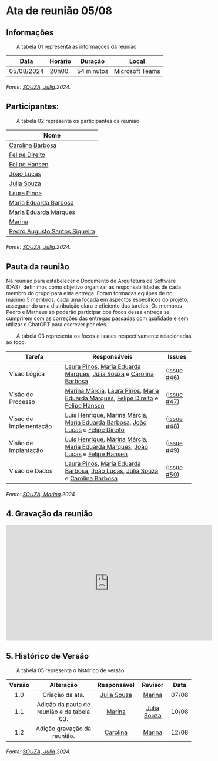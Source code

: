# Ata de reunião 05/08

## Informações

<p align="justify">
&emsp;&emsp;A tabela 01 representa as informações da reunião
</p>

| **Data**    | **Horário** | **Duração** | **Local**         |
|-------------|-------------|-------------|-------------------|
| 05/08/2024  | 20h00        | 54 minutos  | Microsoft Teams   |


<h6 align="Justify">Fonte: <a href="https://github.com/JuliaSSouza">SOUZA, Julia</a>.2024.</h6>


## Participantes:

<p align="justify">
&emsp;&emsp;A tabela 02 representa os participantes da reunião
</p>

| Nome                    |
|-------------------------|
| [Carolina Barbosa](https://github.com/CarolinaBarb)      |
| [Felipe Direito](https://github.com/FelipeDireito)| 
| [Felipe Hansen](https://github.com/fhansen98)            |
| [João Lucas](https://github.com/Jlmsousa)                |
| [Julia Souza](https://github.com/JuliaSSouza)  |
| [Laura Pinos](https://github.com/laurapinos)             |
| [Maria Eduarda Barbosa](https://github.com/Madu01)       |
| [Maria Eduarda Marques](https://github.com/EduardaSMarques)|
| [Marina](https://github.com/The-Boss-Nina)               |
| [Pedro Augusto Santos Siqueira](https://github.com/PedroSiq) |

<h6 align="Justify">Fonte: <a href="https://github.com/JuliaSSouza">SOUZA, Julia</a>.2024.</h6>


## Pauta da reunião

Na reunião para estabelecer o Documento de Arquitetura de Software (DAS), definimos como objetivo organizar as responsabilidades de cada membro do grupo para esta entrega. Foram formadas equipes de no máximo 5 membros, cada uma focada em aspectos específicos do projeto, assegurando uma distribuição clara e eficiente das tarefas. Os membros Pedro e Matheus só poderão participar dos focos dessa entrega se cumprirem com as correções das entregas passadas com qualidade e sem utilizar o ChatGPT para escrever por eles.


<p align="justify">
&emsp;&emsp;A tabela 03 representa os focos e issues respectivamente relacionadas ao foco. 
</p>

| Tarefa        | Responsáveis      |  Issues |    
|---------------|-------------------|---------|
|Visão Lógica | [Laura Pinos](https://github.com/laurapinos), [Maria Eduarda Marques](https://github.com/EduardaSMarques), [Júlia Souza](https://github.com/JuliaSSouza) e [Carolina Barbosa](https://github.com/CarolinaBarb)  | ([issue #46](https://github.com/UnBArqDsw2024-1/2024.1_G6_My_LanguageLearning/issues/46)) |
|Visão de Processo| [Marina Márcia](https://github.com/The-Boss-Nina), [Laura Pinos](https://github.com/laurapinos), [Maria Eduarda Marques](https://github.com/EduardaSMarques), [Felipe Direito](https://github.com/FelipeDireito) e [Felipe Hansen](https://github.com/FHansen98) | ([issue #47](https://github.com/UnBArqDsw2024-1/2024.1_G6_My_LanguageLearning/issues/47)) |
|Visao de Implementação | [Luis Henrique](https://github.com/luishenrrique), [Marina Márcia](https://github.com/The-Boss-Nina), [Maria Eduarda Barbosa](https://github.com/Madu01), [João Lucas](https://github.com/Jlmsousa) e [Felipe Direito](https://github.com/FelipeDireito)  | ([issue #48](https://github.com/UnBArqDsw2024-1/2024.1_G6_My_LanguageLearning/issues/48)) |
|Visão de Implantação | [Luis Henrique](https://github.com/luishenrrique), [Marina Márcia](https://github.com/The-Boss-Nina), [Maria Eduarda Marques](https://github.com/EduardaSMarques), [João Lucas](https://github.com/Jlmsousa) e [Felipe Hansen](https://github.com/FHansen98) | ([issue #49](https://github.com/UnBArqDsw2024-1/2024.1_G6_My_LanguageLearning/issues/49)) |
|Visão de Dados| [Laura Pinos](https://github.com/laurapinos), [Maria Eduarda Barbosa](https://github.com/Madu01), [João Lucas](https://github.com/Jlmsousa), [Júlia Souza](https://github.com/JuliaSSouza) e [Carolina Barbosa](https://github.com/CarolinaBarb) | ([issue #50](https://github.com/UnBArqDsw2024-1/2024.1_G6_My_LanguageLearning/issues/50)) |

<h6 align="Justify">Fonte: <a href="https://github.com/The-Boss-Nina">SOUZA, Marina</a>.2024.</h6>


## 4. Gravação da reunião
<iframe width="560" height="315" src="https://www.youtube.com/embed/SfUbbvVceW8?si=2hjCCqAZl8Mw_5r3" title="YouTube video player" frameborder="0" allow="accelerometer; autoplay; clipboard-write; encrypted-media; gyroscope; picture-in-picture; web-share" referrerpolicy="strict-origin-when-cross-origin" allowfullscreen></iframe>

## 5. Histórico de Versão

<p align="justify">
&emsp;&emsp;A tabela 05 representa o histórico de versão
</p>

| Versão |      Alteração       |                Responsável                 |    Revisor    | Data  |
| :----: | :------------------: | :----------------------------------------: | :-----------: | :---: | 
| 1.0    | Criação da ata.  | [Julia Souza](https://github.com/JuliaSSouza) | [Marina](https://github.com/The-Boss-Nina)   | 07/08 |
| 1.1    | Adição da pauta de reunião e da tabela 03.  | [Marina](https://github.com/The-Boss-Nina) | [Julia Souza](https://github.com/JuliaSSouza)  | 10/08 |
| 1.2    | Adição gravação da reunião. | [Carolina](https://github.com/CarolinaBarb) | [Marina](https://github.com/The-Boss-Nina)  | 12/08 |

<h6 align="Justify">Fonte: <a href="https://github.com/JuliaSSouza">SOUZA, Julia</a>.2024.</h6>


